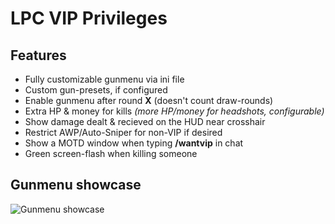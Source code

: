 # LPC VIP Privileges
## Features
- Fully customizable gunmenu via ini file
- Custom gun-presets, if configured
- Enable gunmenu after round **X** (doesn't count draw-rounds)
- Extra HP & money for kills *(more HP/money for headshots, configurable)*
- Show damage dealt & recieved on the HUD near crosshair
- Restrict AWP/Auto-Sniper for non-VIP if desired
- Show a MOTD window when typing **/wantvip** in chat
- Green screen-flash when killing someone

## Gunmenu showcase
![Gunmenu showcase](https://i.imgur.com/gnak3YA.jpg)
